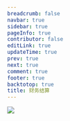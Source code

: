 ```yaml
---
breadcrumb: false
navbar: true
sidebar: true
pageInfo: true
contributor: false
editLink: true
updateTime: true
prev: true
next: true
comment: true
footer: true
backtotop: true
title: 财务结算
---
```


![](https://img.springlearn.cn/blog/30b59e08e1427ad8f1bb46ba59717489.png)
